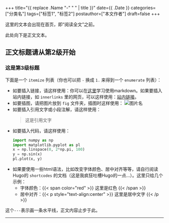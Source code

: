 +++
title="{{ replace .Name "-" " " | title }}"
date={{ .Date }}
categories=["分类名"]
tags=["标签1", "标签2"]
postauthor=["本文作者"]
draft=false
+++

这里的文本会出现在首页，即“阅读全文”之前。

<!--more-->

此处向下是正文文本。

## 正文标题请从第2级开始

### 这是第3级标题

下面是一个 `` itemize `` 列表（你也可以把 `` - `` 换成 `` 1. `` 来得到一个 `` enumerate `` 列表）：

- 如要插入链接，请这样使用：你可以在[这里](https://guides.github.com/features/mastering-markdown/)学习使用markdown。如果要插入站内链接，如 `` innerlinks `` 里的网页，可以这样使用：[站内链接](/maupassant-hugo/innerlinks/xioama/)。
- 如要插图，请把图片放到 `` fig `` 文件夹，插图时这样使用：
   ![图片名](/maupassant-hugo/fig/name.png)
- 如要插入引用文字或小段注解，请这样使用：
   > 这是引用文字
- 如要插入代码，请这样使用：
   ```python
   import numpy as np
   import matplotlib.pyplot as pl
   x = np.linspace(0, 2*np.pi, 100)
   y = np.sin(x)
   pl.plot(x, y)
   ```
- 如果要使用一些html语法，比如改变字体颜色、居中对齐等等，请自行阅读Hugo的 `` shortcodes `` 的文档（这是我疯狂吐槽Hugo的一点...）。这里只给几个示例：
   - 字体颜色：{{< span color="red" >}} 这里是红色 {{< /span >}}
   - 居中对齐：{{< p style="text-align:center" >}} 这里是居中文字 {{< /p >}}

这个`` --- ``表示画一条水平线，正文内容止步于此。

---
